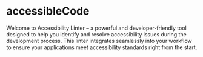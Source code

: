 # accessibleCode
Welcome to Accessibility Linter – a powerful and developer-friendly tool designed to help you identify and resolve accessibility issues during the development process. This linter integrates seamlessly into your workflow to ensure your applications meet accessibility standards right from the start.
